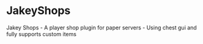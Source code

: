 # JakeyShops
Jakey Shops - A player shop plugin for paper servers - Using chest gui and fully supports custom items
